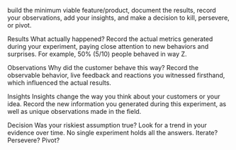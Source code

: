 build the minimum viable feature/product, document the results, record your
observations, add your insights, and make a decision to kill, persevere, or
pivot. 

Results
What actually happened? Record the actual metrics generated during your
experiment, paying close attention to new behaviors and surprises. For example,
50% (5/10) people behaved in way Z.

Observations
Why did the customer behave this way? Record the observable behavior, live
feedback and reactions you witnessed firsthand, which influenced the actual
results.

Insights
Insights change the way you think about your customers or your idea. Record the
new information you generated during this experiment, as well as unique
observations made in the field.

Decision
Was your riskiest assumption true? Look for a trend in your evidence over time.
No single experiment holds all the answers. Iterate? Persevere? Pivot? 
